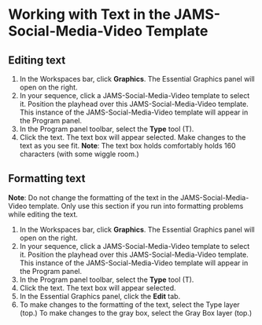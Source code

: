 # Working with Text in the JAMS-Social-Media-Video Template

## Editing text

1. In the Workspaces bar, click **Graphics**. The Essential Graphics panel will open on the right.
2. In your sequence, click a JAMS-Social-Media-Video template to select it. Position the playhead over this JAMS-Social-Media-Video template. This instance of the JAMS-Social-Media-Video template will appear in the Program panel.
3. In the Program panel toolbar, select the **Type** tool \(T\). 
4. Click the text. The text box will appear selected. Make changes to the text as you see fit. **Note**: The text box holds comfortably holds 160 characters \(with some wiggle room.\) 

## Formatting text

**Note**: Do not change the formatting of the text in the JAMS-Social-Media-Video template. Only use this section if you run into formatting problems while editing the text.

1. In the Workspaces bar, click **Graphics**. The Essential Graphics panel will open on the right.
2. In your sequence, click a JAMS-Social-Media-Video template to select it. Position the playhead over this JAMS-Social-Media-Video template. This instance of the JAMS-Social-Media-Video template will appear in the Program panel.
3. In the Program panel toolbar, select the **Type** tool \(T\). 
4. Click the text. The text box will appear selected. 
5. In the Essential Graphics panel, click the **Edit** tab.
6. To make changes to the formatting of the text, select the Type layer \(top.\) To make changes to the gray box, select the Gray Box layer \(top.\)



